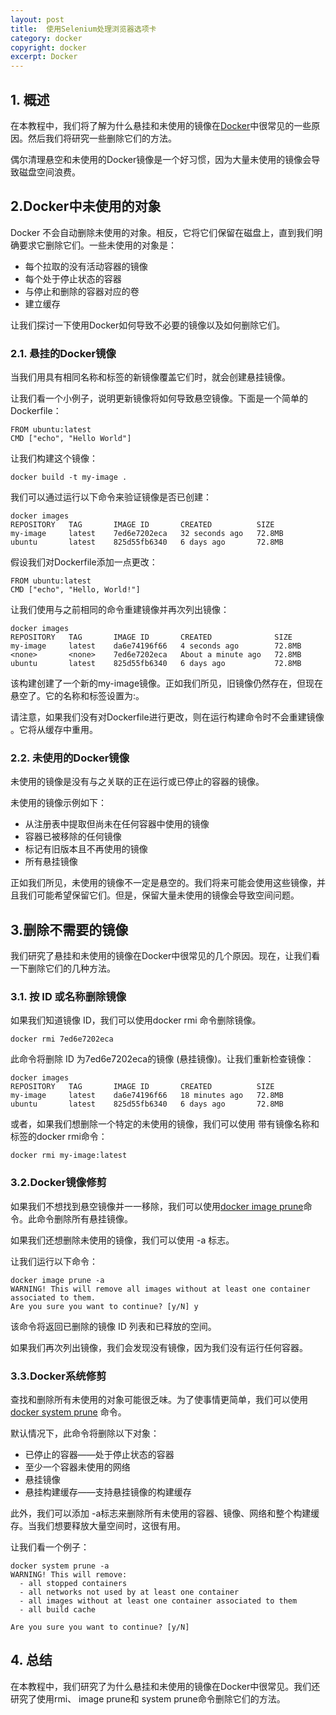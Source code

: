 ```yaml
---
layout: post
title:  使用Selenium处理浏览器选项卡
category: docker
copyright: docker
excerpt: Docker
---
```


## 1. 概述

在本教程中，我们将了解为什么悬挂和未使用的镜像在[Docker](https://www.baeldung.com/ops/docker-guide)中很常见的一些原因。然后我们将研究一些删除它们的方法。

偶尔清理悬空和未使用的Docker镜像是一个好习惯，因为大量未使用的镜像会导致磁盘空间浪费。

## 2.Docker中未使用的对象

Docker 不会自动删除未使用的对象。相反，它将它们保留在磁盘上，直到我们明确要求它删除它们。一些未使用的对象是：

-   每个拉取的没有活动容器的镜像
-   每个处于停止状态的容器
-   与停止和删除的容器对应的卷
-   建立缓存

让我们探讨一下使用Docker如何导致不必要的镜像以及如何删除它们。

### 2.1. 悬挂的Docker镜像

当我们用具有相同名称和标签的新镜像覆盖它们时，就会创建悬挂镜像。

让我们看一个小例子，说明更新镜像将如何导致悬空镜像。下面是一个简单的Dockerfile：

```
FROM ubuntu:latest
CMD ["echo", "Hello World"]
```

让我们构建这个镜像：

```
docker build -t my-image .
```

我们可以通过运行以下命令来验证镜像是否已创建：

```
docker images
REPOSITORY   TAG       IMAGE ID       CREATED          SIZE
my-image     latest    7ed6e7202eca   32 seconds ago   72.8MB
ubuntu       latest    825d55fb6340   6 days ago       72.8MB
```

假设我们对Dockerfile添加一点更改：

```
FROM ubuntu:latest
CMD ["echo", "Hello, World!"]
```

让我们使用与之前相同的命令重建镜像并再次列出镜像：

```
docker images
REPOSITORY   TAG       IMAGE ID       CREATED              SIZE
my-image     latest    da6e74196f66   4 seconds ago        72.8MB
<none>       <none>    7ed6e7202eca   About a minute ago   72.8MB
ubuntu       latest    825d55fb6340   6 days ago           72.8MB
```

该构建创建了一个新的my-image镜像。正如我们所见，旧镜像仍然存在，但现在悬空了。它的名称和标签设置为<none>:<none>。

请注意，如果我们没有对Dockerfile进行更改，则在运行构建命令时不会重建镜像 。它将从缓存中重用。

### 2.2. 未使用的Docker镜像

未使用的镜像是没有与之关联的正在运行或已停止的容器的镜像。

未使用的镜像示例如下：

-   从注册表中提取但尚未在任何容器中使用的镜像
-   容器已被移除的任何镜像
-   标记有旧版本且不再使用的镜像
-   所有悬挂镜像

正如我们所见，未使用的镜像不一定是悬空的。我们将来可能会使用这些镜像，并且我们可能希望保留它们。但是，保留大量未使用的镜像会导致空间问题。

## 3.删除不需要的镜像

我们研究了悬挂和未使用的镜像在Docker中很常见的几个原因。现在，让我们看一下删除它们的几种方法。

### 3.1. 按 ID 或名称删除镜像

如果我们知道镜像 ID，我们可以使用docker rmi 命令删除镜像。

```
docker rmi 7ed6e7202eca
```

此命令将删除 ID 为7ed6e7202eca的镜像 (悬挂镜像)。让我们重新检查镜像：

```
docker images
REPOSITORY   TAG       IMAGE ID       CREATED          SIZE
my-image     latest    da6e74196f66   18 minutes ago   72.8MB
ubuntu       latest    825d55fb6340   6 days ago       72.8MB
```

或者，如果我们想删除一个特定的未使用的镜像，我们可以使用 带有镜像名称和标签的docker rmi命令：

```
docker rmi my-image:latest
```

### 3.2.Docker镜像修剪

如果我们不想找到悬空镜像并一一移除，我们可以使用[docker image prune](https://docs.docker.com/engine/reference/commandline/image_prune/)命令。此命令删除所有悬挂镜像。

如果我们还想删除未使用的镜像，我们可以使用 -a 标志。

让我们运行以下命令：

```
docker image prune -a
WARNING! This will remove all images without at least one container associated to them.
Are you sure you want to continue? [y/N] y
```

该命令将返回已删除的镜像 ID 列表和已释放的空间。

如果我们再次列出镜像，我们会发现没有镜像，因为我们没有运行任何容器。

### 3.3.Docker系统修剪

查找和删除所有未使用的对象可能很乏味。为了使事情更简单，我们可以使用 [docker system prune](https://docs.docker.com/engine/reference/commandline/system_prune/) 命令。

默认情况下，此命令将删除以下对象：

-   已停止的容器——处于停止状态的容器
-   至少一个容器未使用的网络
-   悬挂镜像
-   悬挂构建缓存——支持悬挂镜像的构建缓存

此外，我们可以添加 -a标志来删除所有未使用的容器、镜像、网络和整个构建缓存。当我们想要释放大量空间时，这很有用。

让我们看一个例子：

```
docker system prune -a
WARNING! This will remove:
  - all stopped containers
  - all networks not used by at least one container
  - all images without at least one container associated to them
  - all build cache

Are you sure you want to continue? [y/N]
```

## 4. 总结

在本教程中，我们研究了为什么悬挂和未使用的镜像在Docker中很常见。我们还研究了使用rmi、 image prune和 system prune命令删除它们的方法。

